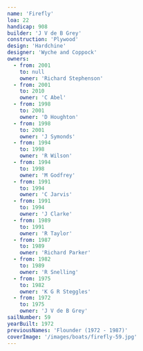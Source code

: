 ```yaml
---
name: 'Firefly'
loa: 22
handicap: 908
builder: 'J V de B Grey'
construction: 'Plywood'
design: 'Hardchine'
designer: 'Wyche and Coppock'
owners:
  - from: 2001
    to: null
    owner: 'Richard Stephenson'
  - from: 2001
    to: 2010
    owner: 'C Abel'
  - from: 1998
    to: 2001
    owner: 'D Houghton'
  - from: 1998
    to: 2001
    owner: 'J Symonds'
  - from: 1994
    to: 1998
    owner: 'R Wilson'
  - from: 1994
    to: 1998
    owner: 'M Godfrey'
  - from: 1991
    to: 1994
    owner: 'C Jarvis'
  - from: 1991
    to: 1994
    owner: 'J Clarke'
  - from: 1989
    to: 1991
    owner: 'R Taylor'
  - from: 1987
    to: 1989
    owner: 'Richard Parker'
  - from: 1982
    to: 1989
    owner: 'R Snelling'
  - from: 1975
    to: 1982
    owner: 'K G R Steggles'
  - from: 1972
    to: 1975
    owner: 'J V de B Grey'
sailNumber: 59
yearBuilt: 1972
previousNames: 'Flounder (1972 - 1987)'
coverImage: '/images/boats/firefly-59.jpg'
---
```

